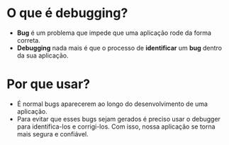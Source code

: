 # O que é debugging?
- **Bug** é um problema que impede que uma aplicação rode da forma correta.
- **Debugging** nada mais é que o processo de **identificar** um **bug** dentro da sua aplicação.

# Por que usar?
- É normal bugs aparecerem ao longo do desenvolvimento de uma aplicação.
- Para evitar que esses bugs sejam gerados é preciso usar o debugger para identifica-los e corrigi-los. Com isso, nossa aplicação se torna mais segura e confiável.